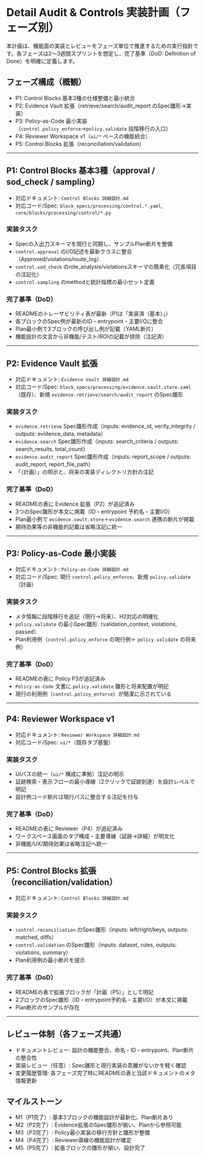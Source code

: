 # Detail Audit & Controls 実装計画（フェーズ別）

本計画は、機能面の実装とレビューをフェーズ単位で推進するための実行指針です。各フェーズは2〜3週間スプリントを想定し、完了基準（DoD: Definition of Done）を明確に定義します。

## フェーズ構成（概観）
- P1: Control Blocks 基本3種の仕様整備と最小統合
- P2: Evidence Vault 拡張（retrieve/search/audit_report のSpec雛形→実装）
- P3: Policy-as-Code 最小実装（`control.policy_enforce`→`policy.validate` 段階移行の入口）
- P4: Reviewer Workspace v1（`ui/*` ベースの機能統合）
- P5: Control Blocks 拡張（reconciliation/validation）

---

## P1: Control Blocks 基本3種（approval / sod_check / sampling）
- 対応ドキュメント: `Control Blocks 詳細設計.md`
- 対応コード/Spec: `block_specs/processing/control.*.yaml`, `core/blocks/processing/control/*.py`

### 実装タスク
- Specの入出力スキーマを現行と同期し、サンプルPlan断片を整備
- `control.approval` のI/O記述を最新クラスに整合（Approved/violations/route_log）
- `control.sod_check` のrole_analysis/violationsスキーマの簡素化（冗長項目の注記化）
- `control.sampling` のmethodと統計指標の最小セット定義

### 完了基準（DoD）
- READMEのトレーサビリティ表が最新（P1は「実装済（基本）」）
- 各ブロックのSpec例が最新のID・entrypoint・主要I/Oに整合
- Plan最小例で3ブロックの呼び出し例が記載（YAML断片）
- 機能設計の文言から非機能/テスト/ROIの記載が排除（注記済）

---

## P2: Evidence Vault 拡張
- 対応ドキュメント: `Evidence Vault 詳細設計.md`
- 対応コード/Spec: `block_specs/processing/evidence.vault.store.yaml`（既存）、新規 `evidence.retrieve/search/audit_report` のSpec雛形

### 実装タスク
- `evidence.retrieve` Spec雛形作成（inputs: evidence_id, verify_integrity / outputs: evidence_data, metadata）
- `evidence.search` Spec雛形作成（inputs: search_criteria / outputs: search_results, total_count）
- `evidence.audit_report` Spec雛形作成（inputs: report_scope / outputs: audit_report, report_file_path）
- 「（計画）」の明示と、将来の実装ディレクトリ方針の注記

### 完了基準（DoD）
- READMEの表に Evidence 拡張（P2）が追記済み
- 3つのSpec雛形が本文に掲載（ID・entrypoint 予約名・主要I/O）
- Plan最小例で `evidence.vault.store`＋`evidence.search` 連携の断片が掲載
- 期待効果等の非機能的記載は省略注記に統一

---

## P3: Policy-as-Code 最小実装
- 対応ドキュメント: `Policy-as-Code 詳細設計.md`
- 対応コード/Spec: 現行 `control.policy_enforce`、新規 `policy.validate`（計画）

### 実装タスク
- メタ情報に段階移行を追記（現行→将来）、H2対応の明確化
- `policy.validate` の最小Spec雛形（validation_context, violations, passed）
- Plan利用例（`control.policy_enforce` の現行例＋ `policy.validate` の将来例）

### 完了基準（DoD）
- READMEの表に Policy P3が追記済み
- `Policy-as-Code` 文書に `policy.validate` 雛形と将来配置が明記
- 現行の利用例（`control.policy_enforce`）が簡潔に示されている

---

## P4: Reviewer Workspace v1
- 対応ドキュメント: `Reviewer Workspace 詳細設計.md`
- 対応コード/Spec: `ui/*`（既存タブ基盤）

### 実装タスク
- UIパスの統一（`ui/*` 構成に準拠）注記の明示
- 証跡検索・表示フローの最小導線（2クリックで証跡到達）を設計レベルで明記
- 設計例コード断片は現行パスに整合する注記を付与

### 完了基準（DoD）
- READMEの表に Reviewer（P4）が追記済み
- ワークスペース画面のタブ構成・主要導線（証跡→詳細）が明文化
- 非機能/UX/期待効果は省略注記へ統一

---

## P5: Control Blocks 拡張（reconciliation/validation）
- 対応ドキュメント: `Control Blocks 詳細設計.md`

### 実装タスク
- `control.reconciliation` のSpec雛形（inputs: left/right/keys, outputs: matched, diffs）
- `control.validation` のSpec雛形（inputs: dataset, rules, outputs: violations, summary）
- Plan利用例の最小断片を提示

### 完了基準（DoD）
- READMEの表で拡張ブロックが「計画（P5）」として明記
- 2ブロックのSpec雛形（ID・entrypoint予約名・主要I/O）が本文に掲載
- Plan断片のサンプルが存在

---

## レビュー体制（各フェーズ共通）
- ドキュメントレビュー: 設計の機能整合、命名・ID・entrypoint、Plan断片の整合性
- 実装レビュー（任意）: Spec雛形と現行実装の乖離がないかを軽く確認
- 変更履歴管理: 各フェーズ完了時にREADMEの表と当該ドキュメントのメタ情報更新

## マイルストーン
- M1（P1完了）: 基本3ブロックの機能設計が最新化、Plan断片あり
- M2（P2完了）: Evidence拡張のSpec雛形が揃い、Planから参照可能
- M3（P3完了）: Policy最小実装の移行方針と雛形が整備
- M4（P4完了）: Reviewer導線の機能設計が確定
- M5（P5完了）: 拡張ブロックの雛形が揃い、設計完了
